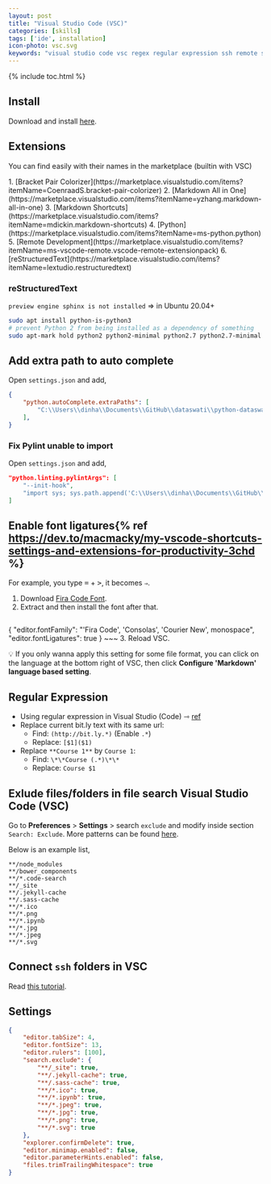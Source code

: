 ```yaml
---
layout: post
title: "Visual Studio Code (VSC)"
categories: [skills]
tags: ['ide', installation]
icon-photo: vsc.svg
keywords: "visual studio code vsc regex regular expression ssh remote server character combining font ligatures couple characters symbols letters new characters installation install extension plugin add extra path to auto complete reStructuredText rst markdown extension pythonremote"
---
```


{% include toc.html %}

## Install

Download and install [here](https://code.visualstudio.com/).

## Extensions

You can find easily with their names in the marketplace (builtin with VSC)

<div class="two-columns-list" markdown="1">
1. [Bracket Pair Colorizer](https://marketplace.visualstudio.com/items?itemName=CoenraadS.bracket-pair-colorizer)
2. [Markdown All in One](https://marketplace.visualstudio.com/items?itemName=yzhang.markdown-all-in-one)
3. [Markdown Shortcuts](https://marketplace.visualstudio.com/items?itemName=mdickin.markdown-shortcuts)
4. [Python](https://marketplace.visualstudio.com/items?itemName=ms-python.python)
5. [Remote Development](https://marketplace.visualstudio.com/items?itemName=ms-vscode-remote.vscode-remote-extensionpack)
6. [reStructuredText](https://marketplace.visualstudio.com/items?itemName=lextudio.restructuredtext)
</div>

### reStructuredText

`preview engine sphinx is not installed` => in Ubuntu 20.04+

``` bash
sudo apt install python-is-python3
# prevent Python 2 from being installed as a dependency of something
sudo apt-mark hold python2 python2-minimal python2.7 python2.7-minimal libpython2-stdlib libpython2.7-minimal libpython2.7-stdlib
```

## Add extra path to auto complete

Open `settings.json` and add,

~~~ json
{
    "python.autoComplete.extraPaths": [
        "C:\\Users\\dinha\\Documents\\GitHub\\dataswati\\python-dataswati"
    ],
}
~~~

### Fix Pylint unable to import

Open `settings.json` and add,

~~~ json
"python.linting.pylintArgs": [
    "--init-hook",
    "import sys; sys.path.append('C:\\Users\\dinha\\Documents\\GitHub\\dataswati\\python-dataswati')"
]
~~~

## Enable font ligatures{% ref https://dev.to/macmacky/my-vscode-shortcuts-settings-and-extensions-for-productivity-3chd %}

For example, you type <kbd>=</kbd> + <kbd>></kbd>, it becomes `⇒`.

1. Download [Fira Code Font](https://www.fontsquirrel.com/fonts/fira-code).
2. Extract and then install the font after that.
    ~~~ json
{
    "editor.fontFamily": "'Fira Code', 'Consolas', 'Courier New', monospace",
    "editor.fontLigatures": true
}
    ~~~
3. Reload VSC.

💡 If you only wanna apply this setting for some file format, you can click on the language at the bottom right of VSC, then click **Configure 'Markdown' language based setting**.

## Regular Expression

-  Using regular expression in Visual Studio (Code) ⇾ [ref](https://docs.microsoft.com/en-us/visualstudio/ide/using-regular-expressions-in-visual-studio?view=vs-2017)
- Replace current bit.ly text with its same url:
    - Find: `(http://bit.ly.*)` (Enable `.*`)
    - Replace: `[$1]($1)`
- Replace `**Course 1**` by `Course 1`:
  - Find: `\*\*Course (.*)\*\*`
  - Replace: `Course $1`


## Exlude files/folders in file search Visual Studio Code (VSC)

Go to **Preferences** > **Settings** > search `exclude` and modify inside section `Search: Exclude`. More patterns can be found [here](https://code.visualstudio.com/docs/editor/codebasics#_advanced-search-options).

Below is an example list,

~~~
**/node_modules
**/bower_components
**/*.code-search
**/_site
**/.jekyll-cache
**/.sass-cache
**/*.ico
**/*.png
**/*.ipynb
**/*.jpg
**/*.jpeg
**/*.svg
~~~

## Connect `ssh` folders in VSC

Read [this tutorial](https://code.visualstudio.com/blogs/2019/07/25/remote-ssh).

## Settings

~~~ json
{
    "editor.tabSize": 4,
    "editor.fontSize": 13,
    "editor.rulers": [100],
    "search.exclude": {
        "**/_site": true,
        "**/.jekyll-cache": true,
        "**/.sass-cache": true,
        "**/*.ico": true,
        "**/*.ipynb": true,
        "**/*.jpeg": true,
        "**/*.jpg": true,
        "**/*.png": true,
        "**/*.svg": true
    },
    "explorer.confirmDelete": true,
    "editor.minimap.enabled": false,
    "editor.parameterHints.enabled": false,
    "files.trimTrailingWhitespace": true
}
~~~
